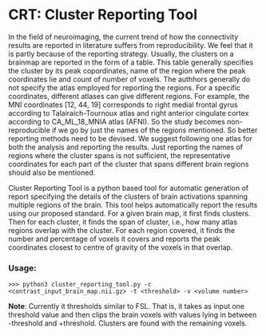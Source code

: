 # CRT: Cluster Reporting Tool

In the field of neuroimaging, the current trend of how the connectivity results are reported in literature suffers from reproducibility.  We feel that it is partly because of the reporting strategy. Usually, the clusters on a brainmap are reported in the form of a table. This table generally specifies the cluster by its peak copordinates, name of the region where the peak coordinates lie and count of number of voxels. The authhors generally do not specify the atlas employed for reporting the regions. For a specific coordinates, different atlases can give different regions. For example, the MNI coordinates [12, 44, 19] corresponds to  right medial frontal gyrus according to Talairaich-Tournoux atlas and right anterior cingulate cortex according to CA_ML_18_MNIA atlas (AFNI). So the study becomes non-reproducible if we go by just the names of the regions mentioned. So better reporting methods need to be devised. We suggest following one atlas for both the analysis and reporting the results. Just reporting the names of regions where the cluster spans is not sufficient, the representative coordinates for each part of the cluster that spans different brain regions should also be mentioned.

Cluster Reporting Tool is a python based tool for automatic generation of report specifying the details of the clusters of brain activations spanning multiple regions of the brain. This tool helps automatically report the results using our proposed standard. For a given brain map, it first finds clusters. Then for each cluster, it finds the span of cluster, i.e., how many atlas regions overlap with the cluster. For each region covered, it finds the number and percentage of voxels it covers and reports the peak coordinates closest to centre of gravity of the voxels in that overlap. 


### Usage:

```>>> python3 cluster_reporting_tool.py -c <contrast_input_brain_map.nii.gz> -t <threshold> -v <volume number>```

**Note**: Currently it thresholds similar to FSL. That is, it takes as input one threshold value and then clips the brain voxels with values lying in between -threshold and +threshold. Clusters are found with the remaining voxels. 



